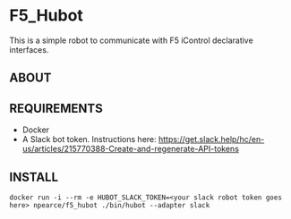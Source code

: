 # F5_Hubot

This is a simple robot to communicate with F5 iControl declarative interfaces.

## ABOUT


## REQUIREMENTS
* Docker
* A Slack bot token. Instructions here: https://get.slack.help/hc/en-us/articles/215770388-Create-and-regenerate-API-tokens


## INSTALL
`docker run -i --rm -e HUBOT_SLACK_TOKEN=<your slack robot token goes here> npearce/f5_hubot ./bin/hubot --adapter slack`
